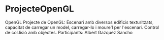 ProjecteOpenGL
==============

OpenGL
 Projecte de OpenGL: Escenari amb diversos edificis texturitzats, capacitat de carregar un model, carregar-lo i moure'l per l'escenari.
 Control de col.lisió amb objectes.
Participants: Albert Gazquez Sancho
